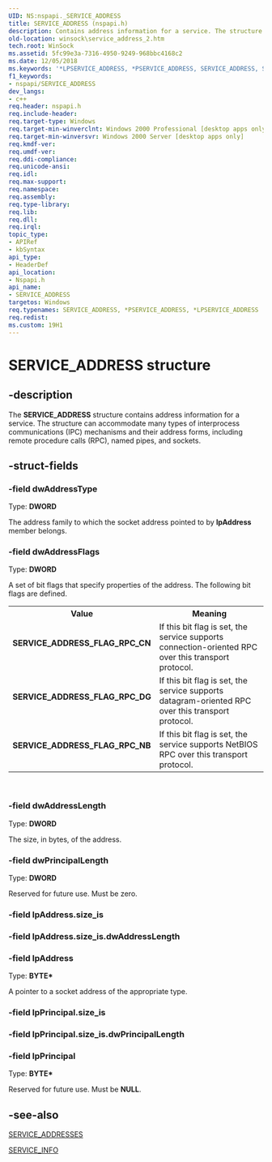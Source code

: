 ```yaml
---
UID: NS:nspapi._SERVICE_ADDRESS
title: SERVICE_ADDRESS (nspapi.h)
description: Contains address information for a service. The structure can accommodate many types of interprocess communications (IPC) mechanisms and their address forms, including remote procedure calls (RPC), named pipes, and sockets.
old-location: winsock\service_address_2.htm
tech.root: WinSock
ms.assetid: 5fc99e3a-7316-4950-9249-968bbc4168c2
ms.date: 12/05/2018
ms.keywords: '*LPSERVICE_ADDRESS, *PSERVICE_ADDRESS, SERVICE_ADDRESS, SERVICE_ADDRESS structure [Winsock], SERVICE_ADDRESS_FLAG_RPC_CN, SERVICE_ADDRESS_FLAG_RPC_DG, SERVICE_ADDRESS_FLAG_RPC_NB, _win32_service_address_2, nspapi/SERVICE_ADDRESS, winsock.service_address_2'
f1_keywords:
- nspapi/SERVICE_ADDRESS
dev_langs:
- c++
req.header: nspapi.h
req.include-header: 
req.target-type: Windows
req.target-min-winverclnt: Windows 2000 Professional [desktop apps only]
req.target-min-winversvr: Windows 2000 Server [desktop apps only]
req.kmdf-ver: 
req.umdf-ver: 
req.ddi-compliance: 
req.unicode-ansi: 
req.idl: 
req.max-support: 
req.namespace: 
req.assembly: 
req.type-library: 
req.lib: 
req.dll: 
req.irql: 
topic_type:
- APIRef
- kbSyntax
api_type:
- HeaderDef
api_location:
- Nspapi.h
api_name:
- SERVICE_ADDRESS
targetos: Windows
req.typenames: SERVICE_ADDRESS, *PSERVICE_ADDRESS, *LPSERVICE_ADDRESS
req.redist: 
ms.custom: 19H1
---
```


# SERVICE_ADDRESS structure


## -description


The 
<b>SERVICE_ADDRESS</b> structure contains address information for a service. The structure can accommodate many types of interprocess communications (IPC) mechanisms and their address forms, including remote procedure calls (RPC), named pipes, and sockets.


## -struct-fields




### -field dwAddressType

Type: <b>DWORD</b>

The address family to which the socket address pointed to by <b>lpAddress</b> member belongs.


### -field dwAddressFlags

Type: <b>DWORD</b>

A set of bit flags that specify properties of the address. The following bit flags are defined.

<table>
<tr>
<th>Value</th>
<th>Meaning</th>
</tr>
<tr>
<td width="40%"><a id="SERVICE_ADDRESS_FLAG_RPC_CN"></a><a id="service_address_flag_rpc_cn"></a><dl>
<dt><b>SERVICE_ADDRESS_FLAG_RPC_CN</b></dt>
</dl>
</td>
<td width="60%">
If this bit flag is set, the service supports connection-oriented RPC over this transport protocol.

</td>
</tr>
<tr>
<td width="40%"><a id="SERVICE_ADDRESS_FLAG_RPC_DG"></a><a id="service_address_flag_rpc_dg"></a><dl>
<dt><b>SERVICE_ADDRESS_FLAG_RPC_DG</b></dt>
</dl>
</td>
<td width="60%">
If this bit flag is set, the service supports datagram-oriented RPC over this transport protocol.

</td>
</tr>
<tr>
<td width="40%"><a id="SERVICE_ADDRESS_FLAG_RPC_NB"></a><a id="service_address_flag_rpc_nb"></a><dl>
<dt><b>SERVICE_ADDRESS_FLAG_RPC_NB</b></dt>
</dl>
</td>
<td width="60%">
If this bit flag is set, the service supports NetBIOS RPC over this transport protocol.

</td>
</tr>
</table>
 


### -field dwAddressLength

Type: <b>DWORD</b>

The size, in bytes, of the address.


### -field dwPrincipalLength

Type: <b>DWORD</b>

Reserved for future use. Must be zero.


### -field lpAddress.size_is

 


### -field lpAddress.size_is.dwAddressLength

 


### -field lpAddress

Type: <b>BYTE*</b>

A pointer to a socket address of the appropriate type.


### -field lpPrincipal.size_is

 


### -field lpPrincipal.size_is.dwPrincipalLength

 


### -field lpPrincipal

Type: <b>BYTE*</b>

Reserved for future use. Must be <b>NULL</b>.


## -see-also




<a href="https://docs.microsoft.com/windows/desktop/api/nspapi/ns-nspapi-service_addresses">SERVICE_ADDRESSES</a>



<a href="https://docs.microsoft.com/windows/desktop/api/nspapi/ns-nspapi-service_infoa">SERVICE_INFO</a>
 

 

